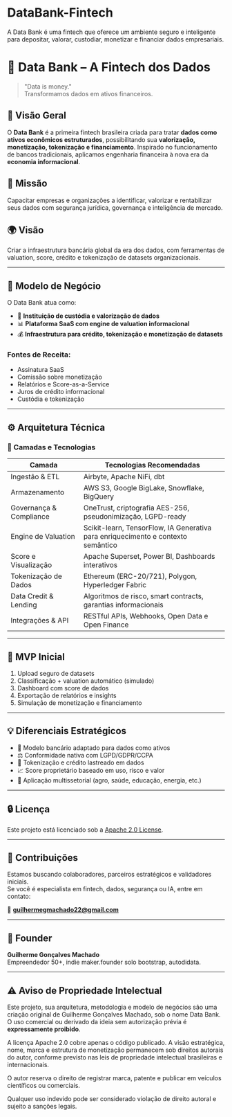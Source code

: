 # DataBank-Fintech
A Data Bank é uma fintech que oferece um ambiente seguro e inteligente para depositar, valorar, custodiar, monetizar e financiar dados empresariais.  
# 🏦 Data Bank – A Fintech dos Dados

> "Data is money."  
> Transformamos dados em ativos financeiros.  

## 📌 Visão Geral

O **Data Bank** é a primeira fintech brasileira criada para tratar **dados como ativos econômicos estruturados**, possibilitando sua **valorização, monetização, tokenização e financiamento**. Inspirado no funcionamento de bancos tradicionais, aplicamos engenharia financeira à nova era da **economia informacional**.

## 🎯 Missão

Capacitar empresas e organizações a identificar, valorizar e rentabilizar seus dados com segurança jurídica, governança e inteligência de mercado.

## 🌍 Visão

Criar a infraestrutura bancária global da era dos dados, com ferramentas de valuation, score, crédito e tokenização de datasets organizacionais.

---

## 🧱 Modelo de Negócio

O Data Bank atua como:

- 💼 **Instituição de custódia e valorização de dados**  
- 📊 **Plataforma SaaS com engine de valuation informacional**  
- 💰 **Infraestrutura para crédito, tokenização e monetização de datasets**  

### Fontes de Receita:
- Assinatura SaaS
- Comissão sobre monetização
- Relatórios e Score-as-a-Service
- Juros de crédito informacional
- Custódia e tokenização

---

## ⚙️ Arquitetura Técnica

### 🔧 Camadas e Tecnologias

| Camada                        | Tecnologias Recomendadas                                                                                     |
|------------------------------|---------------------------------------------------------------------------------------------------------------|
| Ingestão & ETL               | Airbyte, Apache NiFi, dbt                                                                                     |
| Armazenamento                | AWS S3, Google BigLake, Snowflake, BigQuery                                                                   |
| Governança & Compliance      | OneTrust, criptografia AES-256, pseudonimização, LGPD-ready                                                   |
| Engine de Valuation          | Scikit-learn, TensorFlow, IA Generativa para enriquecimento e contexto semântico                              |
| Score e Visualização         | Apache Superset, Power BI, Dashboards interativos                                                             |
| Tokenização de Dados         | Ethereum (ERC-20/721), Polygon, Hyperledger Fabric                                                            |
| Data Credit & Lending        | Algoritmos de risco, smart contracts, garantias informacionais                                                |
| Integrações & API            | RESTful APIs, Webhooks, Open Data e Open Finance                                                              |

---

## 🧩 MVP Inicial

1. Upload seguro de datasets
2. Classificação + valuation automático (simulado)
3. Dashboard com score de dados
4. Exportação de relatórios e insights
5. Simulação de monetização e financiamento

---

## 💡 Diferenciais Estratégicos

- 🏦 Modelo bancário adaptado para dados como ativos
- ⚖️ Conformidade nativa com LGPD/GDPR/CCPA
- 🔗 Tokenização e crédito lastreado em dados
- 📈 Score proprietário baseado em uso, risco e valor
- 🌱 Aplicação multissetorial (agro, saúde, educação, energia, etc.)

---

## 🔒 Licença

Este projeto está licenciado sob a [Apache 2.0 License](LICENSE).

---

## 🤝 Contribuições

Estamos buscando colaboradores, parceiros estratégicos e validadores iniciais.  
Se você é especialista em fintech, dados, segurança ou IA, entre em contato:

📧 **guilhermegmachado22@gmail.com**


---

## 🚀 Founder

**Guilherme Gonçalves Machado**  
Empreendedor 50+, indie maker.founder solo bootstrap, autodidata.

---
## ⚠️ Aviso de Propriedade Intelectual

Este projeto, sua arquitetura, metodologia e modelo de negócios são uma criação original de Guilherme Gonçalves Machado, sob o nome Data Bank. O uso comercial ou derivado da ideia sem autorização prévia é **expressamente proibido**.

A licença Apache 2.0 cobre apenas o código publicado. A visão estratégica, nome, marca e estrutura de monetização permanecem sob direitos autorais do autor, conforme previsto nas leis de propriedade intelectual brasileiras e internacionais.

O autor reserva o direito de registrar marca, patente e publicar em veículos científicos ou comerciais.

Qualquer uso indevido pode ser considerado violação de direito autoral e sujeito a sanções legais.


